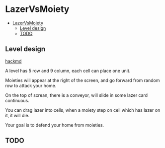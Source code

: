 # LazerVsMoiety

- [LazerVsMoiety](#lazervsmoiety)
  - [Level design](#level-design)
  - [TODO](#todo)

## Level design

[hackmd](https://hackmd.io/@fuyajo/Hybyr17DK)

A level has 5 row and 9 column, each cell can place one unit.

Moieties will appear at the right of the screen, and go forward from random row to attack your home.

On the top of screan, there is a conveyor, will slide in some lazer card continuous.

You can drag lazer into cells, when a moiety step on cell which has lazer on it, it will die.

Your goal is to defend your home from moieties.

## TODO
